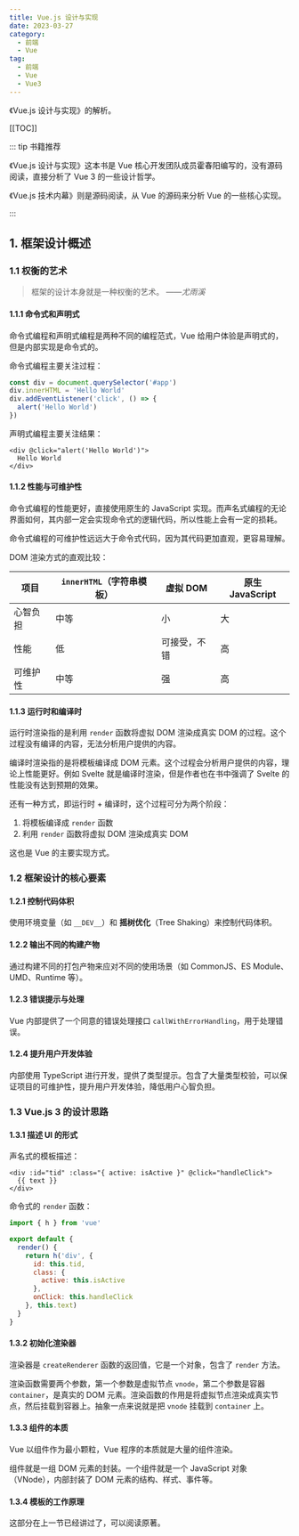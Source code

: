 ```yaml
---
title: Vue.js 设计与实现
date: 2023-03-27
category:
  - 前端
  - Vue
tag:
  - 前端
  - Vue
  - Vue3
---
```


<!-- markdownlint-disable MD033 -->

《Vue.js 设计与实现》的解析。

<!-- more -->

[[TOC]]

::: tip 书籍推荐

《Vue.js 设计与实现》这本书是 Vue 核心开发团队成员霍春阳编写的，没有源码阅读，直接分析了 Vue 3 的一些设计哲学。

《Vue.js 技术内幕》则是源码阅读，从 Vue 的源码来分析 Vue 的一些核心实现。

:::

## 1. 框架设计概述

### 1.1 权衡的艺术

> 框架的设计本身就是一种权衡的艺术。
> <cite>——尤雨溪</cite>

#### 1.1.1 命令式和声明式

命令式编程和声明式编程是两种不同的编程范式，Vue 给用户体验是声明式的，但是内部实现是命令式的。

命令式编程主要关注过程：

```js
const div = document.querySelector('#app')
div.innerHTML = 'Hello World'
div.addEventListener('click', () => {
  alert('Hello World')
})
```

声明式编程主要关注结果：

```vue
<div @click="alert('Hello World')">
  Hello World
</div>
```

#### 1.1.2 性能与可维护性

命令式编程的性能更好，直接使用原生的 JavaScript 实现。而声名式编程的无论界面如何，其内部一定会实现命令式的逻辑代码，所以性能上会有一定的损耗。

命令式编程的可维护性远远大于命令式代码，因为其代码更加直观，更容易理解。

DOM 渲染方式的直观比较：

| 项目     | `innerHTML`（字符串模板） | 虚拟 DOM     | 原生 JavaScript |
| -------- | ------------------------- | ------------ | --------------- |
| 心智负担 | 中等                      | 小           | 大              |
| 性能     | 低                        | 可接受，不错 | 高              |
| 可维护性 | 中等                      | 强           | 高              |

#### 1.1.3 运行时和编译时

运行时渲染指的是利用 `render` 函数将虚拟 DOM 渲染成真实 DOM 的过程。这个过程没有编译的内容，无法分析用户提供的内容。

编译时渲染指的是将模板编译成 DOM 元素。这个过程会分析用户提供的内容，理论上性能更好。例如 Svelte 就是编译时渲染，但是作者也在书中强调了 Svelte 的性能没有达到预期的效果。

还有一种方式，即运行时 + 编译时，这个过程可分为两个阶段：

1. 将模板编译成 `render` 函数
2. 利用 `render` 函数将虚拟 DOM 渲染成真实 DOM

这也是 Vue 的主要实现方式。

### 1.2 框架设计的核心要素

#### 1.2.1 控制代码体积

使用环境变量（如 `__DEV__`）和 **摇树优化**（Tree Shaking）来控制代码体积。

#### 1.2.2 输出不同的构建产物

通过构建不同的打包产物来应对不同的使用场景（如 CommonJS、ES Module、UMD、Runtime 等）。

#### 1.2.3 错误提示与处理

Vue 内部提供了一个同意的错误处理接口 `callWithErrorHandling`，用于处理错误。

#### 1.2.4 提升用户开发体验

内部使用 TypeScript 进行开发，提供了类型提示。包含了大量类型校验，可以保证项目的可维护性，提升用户开发体验，降低用户心智负担。

### 1.3 Vue.js 3 的设计思路

#### 1.3.1 描述 UI 的形式

声名式的模板描述：

```vue
<div :id="tid" :class="{ active: isActive }" @click="handleClick">
  {{ text }}
</div>
```

命令式的 `render` 函数：

```js
import { h } from 'vue'

export default {
  render() {
    return h('div', {
      id: this.tid,
      class: {
        active: this.isActive
      },
      onClick: this.handleClick
    }, this.text)
  }
}
```

#### 1.3.2 初始化渲染器

渲染器是 `createRenderer` 函数的返回值，它是一个对象，包含了 `render` 方法。

渲染函数需要两个参数，第一个参数是虚拟节点 `vnode`，第二个参数是容器 `container`，是真实的 DOM 元素。渲染函数的作用是将虚拟节点渲染成真实节点，然后挂载到容器上。抽象一点来说就是把 `vnode` 挂载到 `container` 上。

#### 1.3.3 组件的本质

Vue 以组件作为最小颗粒，Vue 程序的本质就是大量的组件渲染。

组件就是一组 DOM 元素的封装。一个组件就是一个 JavaScript 对象（VNode），内部封装了 DOM 元素的结构、样式、事件等。

#### 1.3.4 模板的工作原理

这部分在上一节已经讲过了，可以阅读原著。
